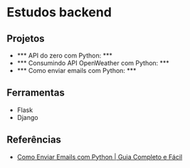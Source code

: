 # Estudos backend

## Projetos
- *** API do zero com Python: ***
- *** Consumindo API OpenWeather com Python: ***
- *** Como enviar emails com Python: ***

## Ferramentas
- Flask
- Django

## Referências
- [Como Enviar Emails com Python | Guia Completo e Fácil](https://youtu.be/VKrTYtPrupQ?si=8wOpVzcMgjtgecrb)
